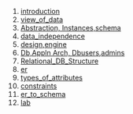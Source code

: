 

1) [introduction](introduction.pdf)
2) [view_of_data](view_of_data.pdf)
3) [Abstraction, Instances,schema](Abstraction,%20Instances,schema.pdf)
4) [data_independence](data_independence.pdf)
5) [design,engine](design,engine.pdf)
6) [Db,Appln Arch, Dbusers,admins](Db,Appln%20Arch,%20Dbusers,admins.pdf)
7) [Relational_DB_Structure](Relational_DB_Structure.pdf)
8) [er](er.pdf)
9) [types_of_attributes](types_of_attributes.pdf)
10) [constraints](constraints.pdf)
11) [er_to_schema](er_to_schema.pdf)
12) [lab](lab.pdf)
